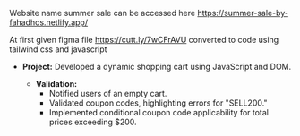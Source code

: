 Website name summer sale can be accessed here https://summer-sale-by-fahadhos.netlify.app/


At first given figma file https://cutt.ly/7wCFrAVU converted to code using tailwind css and javascript

 
- **Project:** Developed a dynamic shopping cart using JavaScript and DOM.
  
  - **Validation:**
    - Notified users of an empty cart.
    - Validated coupon codes, highlighting errors for "SELL200."
    - Implemented conditional coupon code applicability for total prices exceeding $200. 